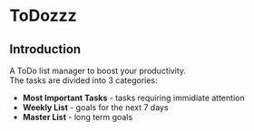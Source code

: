ToDozzz
================

## Introduction
A ToDo list manager to boost your productivity.  
The tasks are divided into 3 categories:
* **Most Important Tasks** - tasks requiring immidiate attention
* **Weekly List** - goals for the next 7 days
* **Master List** - long term goals


<!--- ## Dependencies --->

<!--- ## Contents --->

<!--- ## Execution --->
